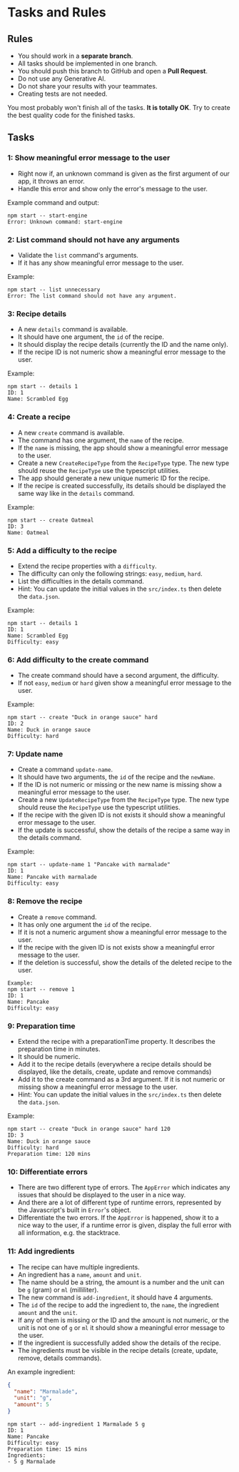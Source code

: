 # Tasks and Rules

## Rules

- You should work in a **separate branch**.
- All tasks should be implemented in one branch.
- You should push this branch to GitHub and open a **Pull Request**. 
- Do not use any Generative AI.
- Do not share your results with your teammates.
- Creating tests are not needed.

You most probably won't finish all of the tasks. **It is totally OK**. Try to
create the best quality code for the finished tasks.

## Tasks

### 1: Show meaningful error message to the user

- Right now if, an unknown command is given as the first argument of
our app, it throws an error.
- Handle this error and show only the error's message to the user.

Example command and output:

```
npm start -- start-engine
Error: Unknown command: start-engine
```

### 2: List command should not have any arguments

- Validate the `list` command's arguments.
- If it has any show  meaningful error message to the user.

Example:
```
npm start -- list unnecessary
Error: The list command should not have any argument.
```

### 3: Recipe details

- A new `details` command is available.
- It should have one argument, the `id` of the recipe.
- It should display the recipe details (currently the ID and the name only).
- If the recipe ID is not numeric show a meaningful error message to the user.

Example:
```
npm start -- details 1
ID: 1
Name: Scrambled Egg
```

### 4: Create a recipe

- A new `create` command is available.
- The command has one argument, the `name` of the recipe.
- If the `name` is missing, the app should show a meaningful error message to the user.
- Create a new `CreateRecipeType` from the `RecipeType` type. The new type should reuse the `RecipeType` use the typescript utilities.
- The app should generate a new unique numeric ID for the recipe.
- If the recipe is created successfully, its details should be displayed
  the same way like in the `details` command.

Example:
```
npm start -- create Oatmeal
ID: 3
Name: Oatmeal
```

### 5: Add a difficulty to the recipe

- Extend the recipe properties with a `difficulty`.
- The difficulty can only the following strings: `easy`, `medium`, `hard`.
- List the difficulties in the details command.
- Hint: You can update the initial values in the `src/index.ts` then delete the `data.json`.

Example:
```
npm start -- details 1
ID: 1
Name: Scrambled Egg
Difficulty: easy
```

### 6: Add difficulty to the create command

- The create command should have a second argument, the difficulty.
- If not `easy`, `medium` or `hard` given show a meaningful error message to the user.

Example:
```
npm start -- create "Duck in orange sauce" hard
ID: 2
Name: Duck in orange sauce
Difficulty: hard
```

### 7: Update name

- Create a command `update-name`.
- It should have two arguments, the `id` of the recipe and the `newName`.
- If the ID is not numeric or missing or the new name is missing show a meaningful error message to the user.
- Create a new `UpdateRecipeType` from the `RecipeType` type. The new type should reuse the `RecipeType` use the typescript utilities.
- If the recipe with the given ID is not exists it should show a meaningful error message to the user.
- If the update is successful, show the details of the recipe a same way in the details command.

Example:
```
npm start -- update-name 1 "Pancake with marmalade"
ID: 1
Name: Pancake with marmalade
Difficulty: easy
```

### 8: Remove the recipe

- Create a `remove` command.
- It has only one argument the `id` of the recipe.
- If it is not a numeric argument show a meaningful error message to the user.
- If the recipe with the given ID is not exists show a meaningful error message to the user.
- If the deletion is successful, show the details of the deleted recipe to the user.

```
Example:
npm start -- remove 1
ID: 1
Name: Pancake
Difficulty: easy
```

### 9: Preparation time

- Extend the recipe with a preparationTime property. It describes the preparation time in minutes.
- It should be numeric.
- Add it to the recipe details (everywhere a recipe 
details should be displayed, like the details, create, update and remove commands)
- Add it to the create command as a 3rd argument. If it is not numeric or missing show a 
meaningful error message to the user.
- Hint: You can update the initial values in the `src/index.ts` then delete the `data.json`.

Example:
```
npm start -- create "Duck in orange sauce" hard 120 
ID: 3
Name: Duck in orange sauce
Difficulty: hard
Preparation time: 120 mins
```

### 10: Differentiate errors

- There are two different type of errors. The `AppError` which indicates
any issues that should be displayed to the user in a nice way.
- And there are a lot of different type of runtime errors, represented by the Javascript's built in `Error`'s object.
- Differentiate the two errors. If the `AppError` is happened, show it to a nice way to the user, if a runtime error is given, display the full error with all information, e.g. the stacktrace.

### 11: Add ingredients

- The recipe can have multiple ingredients. 
- An ingredient has a `name`, `amount` and `unit`.
- The name should be a string, the amount is a number and the unit can be `g` (gram) or `ml` (milliliter).
- The new command is `add-ingredient`, it should have 4 arguments. 
- The `id` of the recipe to add the ingredient to, the `name`, the ingredient `amount` and the `unit`.
- If any of them is missing or the ID and the amount is not numeric, or the unit is not one of `g` or `ml` it should show a meaningful error message to the user.
- If the ingredient is successfully added show the details of the recipe. 
- The ingredients must be visible in the recipe details (create, update, remove, details commands).

An example ingredient:

```json
{
  "name": "Marmalade",
  "unit": "g",
  "amount": 5
}
```

```
npm start -- add-ingredient 1 Marmalade 5 g
ID: 1
Name: Pancake
Difficulty: easy
Preparation time: 15 mins
Ingredients:
- 5 g Marmalade
```
